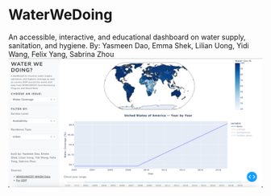# WaterWeDoing
An accessible, interactive, and educational dashboard on water supply, sanitation, and hygiene. 
By: Yasmeen Dao, Emma Shek, Lilian Uong, Yidi Wang, Felix Yang, Sabrina Zhou
![water](water.png)
